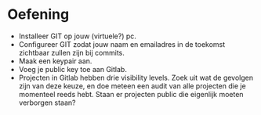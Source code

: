 # Oefening

* Installeer GIT op jouw (virtuele?) pc.
* Configureer GIT zodat jouw naam en emailadres in de toekomst zichtbaar zullen zijn bij commits.
* Maak een keypair aan.
* Voeg je public key toe aan Gitlab.
* Projecten in Gitlab hebben drie visibility levels. Zoek uit wat de gevolgen zijn van deze keuze, en doe meteen een audit van alle projecten die je momenteel reeds hebt. Staan er projecten public die eigenlijk moeten verborgen staan?